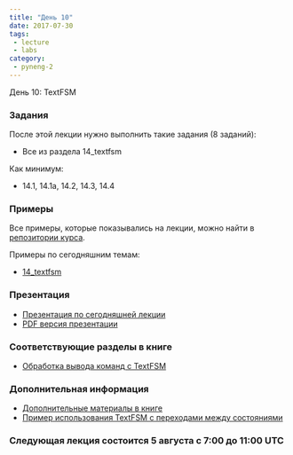 ```yaml
---
title: "День 10"
date: 2017-07-30
tags:
 - lecture
 - labs
category:
 - pyneng-2
---
```


День 10: TextFSM

### Задания

После этой лекции нужно выполнить такие задания (8 заданий):

* Все из раздела 14_textfsm

Как минимум:

* 14.1, 14.1a, 14.2, 14.3, 14.4


### Примеры

Все примеры, которые показывались на лекции, можно найти в [репозитории курса](https://github.com/pyneng/pyneng-online-jun-jul-2017).

Примеры по сегодняшним темам:

* [14_textfsm](https://github.com/pyneng/pyneng-online-jun-jul-2017/tree/master/examples/14_textfsm)

### Презентация

* [Презентация по сегодняшней лекции](https://gitpitch.com/natenka/pyneng-slides/py3-textfsm)
* [PDF версия презентации](https://github.com/pyneng/pyneng-online-jun-jul-2017/blob/master/presentations/10_Day10_textfsm.pdf)


### Соответствующие разделы в книге

* [Обработка вывода команд с TextFSM](https://natenka.gitbooks.io/pyneng/content/v/python3.6/book/14_textfsm/)

### Дополнительная информация

* [Дополнительные материалы в книге](https://natenka.gitbooks.io/pyneng/content/v/python3.6/book/14_textfsm/further_reading.html)
* [Пример использования TextFSM с переходами между состояниями](https://stackoverflow.com/questions/43076140/how-to-parse-text-over-multiple-lines-with-textfsm)

### Следующая лекция состоится 5 августа с 7:00 до 11:00 UTC


